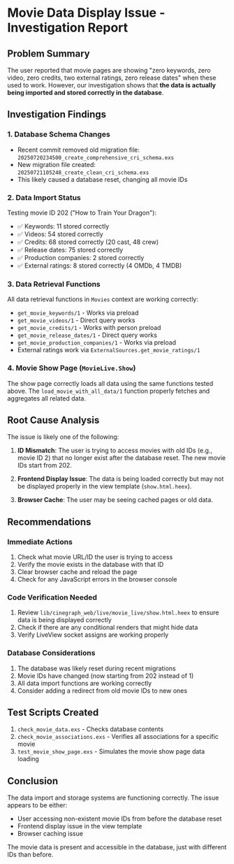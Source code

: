 # Movie Data Display Issue - Investigation Report

## Problem Summary
The user reported that movie pages are showing "zero keywords, zero video, zero credits, two external ratings, zero release dates" when these used to work. However, our investigation shows that **the data is actually being imported and stored correctly in the database**.

## Investigation Findings

### 1. Database Schema Changes
- Recent commit removed old migration file: `20250720234500_create_comprehensive_cri_schema.exs`
- New migration file created: `20250721105248_create_clean_cri_schema.exs`
- This likely caused a database reset, changing all movie IDs

### 2. Data Import Status
Testing movie ID 202 ("How to Train Your Dragon"):
- ✅ Keywords: 11 stored correctly
- ✅ Videos: 54 stored correctly  
- ✅ Credits: 68 stored correctly (20 cast, 48 crew)
- ✅ Release dates: 75 stored correctly
- ✅ Production companies: 2 stored correctly
- ✅ External ratings: 8 stored correctly (4 OMDb, 4 TMDB)

### 3. Data Retrieval Functions
All data retrieval functions in `Movies` context are working correctly:
- `get_movie_keywords/1` - Works via preload
- `get_movie_videos/1` - Direct query works
- `get_movie_credits/1` - Works with person preload
- `get_movie_release_dates/1` - Direct query works
- `get_movie_production_companies/1` - Works via preload
- External ratings work via `ExternalSources.get_movie_ratings/1`

### 4. Movie Show Page (`MovieLive.Show`)
The show page correctly loads all data using the same functions tested above. The `load_movie_with_all_data/1` function properly fetches and aggregates all related data.

## Root Cause Analysis

The issue is likely one of the following:

1. **ID Mismatch**: The user is trying to access movies with old IDs (e.g., movie ID 2) that no longer exist after the database reset. The new movie IDs start from 202.

2. **Frontend Display Issue**: The data is being loaded correctly but may not be displayed properly in the view template (`show.html.heex`).

3. **Browser Cache**: The user may be seeing cached pages or old data.

## Recommendations

### Immediate Actions
1. Check what movie URL/ID the user is trying to access
2. Verify the movie exists in the database with that ID
3. Clear browser cache and reload the page
4. Check for any JavaScript errors in the browser console

### Code Verification Needed
1. Review `lib/cinegraph_web/live/movie_live/show.html.heex` to ensure data is being displayed correctly
2. Check if there are any conditional renders that might hide data
3. Verify LiveView socket assigns are working properly

### Database Considerations
1. The database was likely reset during recent migrations
2. Movie IDs have changed (now starting from 202 instead of 1)
3. All data import functions are working correctly
4. Consider adding a redirect from old movie IDs to new ones

## Test Scripts Created
1. `check_movie_data.exs` - Checks database contents
2. `check_movie_associations.exs` - Verifies all associations for a specific movie
3. `test_movie_show_page.exs` - Simulates the movie show page data loading

## Conclusion
The data import and storage systems are functioning correctly. The issue appears to be either:
- User accessing non-existent movie IDs from before the database reset
- Frontend display issue in the view template
- Browser caching issue

The movie data is present and accessible in the database, just with different IDs than before.